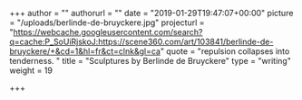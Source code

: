 +++
author = ""
authorurl = ""
date = "2019-01-29T19:47:07+00:00"
picture = "/uploads/berlinde-de-bruyckere.jpg"
projecturl = "https://webcache.googleusercontent.com/search?q=cache:P_SoUiRjskoJ:https://scene360.com/art/103841/berlinde-de-bruyckere/+&cd=1&hl=fr&ct=clnk&gl=ca"
quote = "repulsion collapses into tenderness. "
title = "Sculptures by Berlinde de Bruyckere"
type = "writing"
weight = 19

+++
